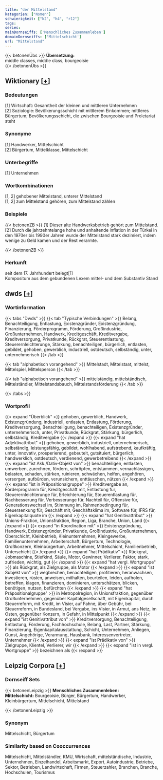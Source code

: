 ```yaml
---
title: "der Mittelstand"
kategorien: ["Nomen"]
schwierigkeit: ["k2", "h4", "r12"]
tags:
series:
mainDornseiffs: ['Menschliches Zusammenleben']
domainDornseiffs: ['Mittelschicht']
url: "Mittelstand"
---
```


{{< betonenÜbs >}}
**Übersetzung:**  
middle classes, middle class, bourgeoisie  
{{< /betonenÜbs >}}

## Wiktionary [[+](https://de.wiktionary.org/wiki/Mittelstand)]

### Bedeutungen
[1] Wirtschaft: Gesamtheit der kleinen und mittleren Unternehmen  
[2] Soziologie: Bevölkerungsschicht mit mittlerem Einkommen; mittleres Bürgertum; Bevölkerungsschicht, die zwischen Bourgeoisie und Proletariat steht  

### Synonyme
[1] Handwerker, Mittelschicht  
[2] Bürgertum, Mittelklasse, Mittelschicht  

### Unterbegriffe
[1] Unternehmen  

### Wortkombinationen
[1, 2] gehobener Mittelstand, unterer Mittelstand  
[1, 2] zum Mittelstand gehören, zum Mittelstand zählen  

### Beispiele
{{< betonenZB >}}
[1] Dieser alte Handwerksbetrieb gehört zum Mittelstand.  
[2] Durch die jahrzehntelange hohe und anhaltende Inflation in der Türkei in den 1970er bis 1990er Jahren wurde der Mittelstand stark dezimiert, indem wenige zu Geld kamen und der Rest verarmte.  

{{< /betonenZB >}}
### Herkunft
seit dem 17. Jahrhundert belegt[1]  
Kompositum aus dem gebundenen Lexem mittel- und dem Substantiv Stand  



## dwds [[+](https://www.dwds.de/wb/Mittelstand)]

### Wortinformation
{{< tabs "Dwds" >}}
{{< tab "Typische Verbindungen" >}}
Belang, Benachteiligung, Entlastung, Existenzgründer, Existenzgründung, Finanzierung, Förderprogramm, Förderung, Großindustrie, Großunternehmen, Handwerk, Kreditgeschäft, Kreditvergabe, Kreditversorgung, Privatkunde, Rückgrat, Steuerentlastung, Steuerernleichterunge, Stärkung, benachteiligen, bürgerlich, entlasten, gebildet, gehoben, gewerblich, industriell, ostdeutsch, selbständig, unter, unternehmerisch
{{< /tab >}}

{{< tab "alphabetisch vorangehend" >}}
Mittelstadt, Mittelstaat, mittelst, Mittelspiel, Mittelsperson
{{< /tab >}}

{{< tab "alphabetisch vorangehend" >}}
mittelständig, mittelständisch, Mittelständler, Mittelstandsbauch, Mittelstandsförderung
{{< /tab >}}

{{< /tabs >}}

### Wortprofil
{{< expand "Überblick" >}} gehoben, gewerblich, Handwerk, Existenzgründung, industriell, entlasten, Entlastung, Förderung, Kreditversorgung, Benachteiligung, benachteiligen, Existenzgründer, unternehmerisch, unter, Privatkunde, Rückgrat, Stärkung, bürgerlich, selbständig, Kreditvergabe {{< /expand >}}
{{< expand "hat Adjektivattribut" >}} gehoben, gewerblich, industriell, unternehmerisch, selbständig, leistungsfähig, gebildet, wohlhabend, aufstrebend, kaufkräftig, unter, innovativ, prosperierend, gebeutelt, gutsituiert, bürgerlich, handwerklich, ostdeutsch, verdienend, gewerbetreibend {{< /expand >}}
{{< expand "ist Akk./Dativ-Objekt von" >}} benachteiligen, entlasten, umwerben, zurechnen, fördern, schröpfen, entstammen, vernachlässigen, belasten, schaden, stärken, ruinieren, schwächen, helfen, angehören, versorgen, aufbürden, verunsichern, enttäuschen, nützen {{< /expand >}}
{{< expand "ist in Präpositionalgruppe" >}} Kreditvergabe an, Förderprogramm für, Kreditgeschäft mit, Entlastung für, Steuerernleichterunge für, Erleichterung für, Steuerentlastung für, Nachbesserung für, Verbesserunge für, Nachteil für, Offensive für, Generationswechsel im, Stimmung im, Rahmenbedingung für, Steuersenkung für, Geschäft mit, Geschäftsklima im, Software für, IFRS für, Eigenkapitalquote im {{< /expand >}}
{{< expand "hat Genitivattribut" >}} Unions-Fraktion, Unionsfraktion, Region, Liga, Branche, Union, Land {{< /expand >}}
{{< expand "in Koordination mit" >}} Existenzgründung, Handwerk, Existenzgründer, Privatkunde, Großindustrie, Großunternehmen, Oberschicht, Kleinbetrieb, Kleinunternehmen, Kleingewerbe, Familienunternehmen, Arbeiterschaft, Bürgertum, Technologie, Großkonzern, Kleinbürgertum, Arbeitnehmer, Mittelschicht, Familienbetrieb, Unterschicht {{< /expand >}}
{{< expand "hat Prädikativ" >}} Rückgrat, Jobmaschine, Stiefkind, Säule, Motor, Gewinner, Verlierer, Faktor, stark, zufrieden, wichtig, gut {{< /expand >}}
{{< expand "hat vergl. Wortgruppe" >}} als Rückgrat, als Zielgruppe, als Motor {{< /expand >}}
{{< expand "ist Subjekt von" >}} wegbrechen, benachteiligen, profitieren, heranwachsen, investieren, rüsten, anweisen, mithalten, beurteilen, leiden, aufholen, betreffen, klagen, finanzieren, dominieren, unterschätzen, blicken, benötigen, nutzen, befürchten {{< /expand >}}
{{< expand "hat Präpositionalgruppe" >}} in Metropolregion, in Unionsfraktion, gegenüber Großunternehmen, gegenüber Kapitalgesellschaft, mit Eigenkapital, durch Steuerreform, mit Kredit, im Visier, auf Fahne, über Gebühr, bei Steuerreform, in Bundesland, bei Vergabe, ins Visier, in Armut, ans Netz, im Osten, gegenüber Konzern, in Gefahr, in Mittelpunkt {{< /expand >}}
{{< expand "ist Genitivattribut von" >}} Kreditversorgung, Benachteiligung, Entlastung, Förderung, Fachhochschule, Belang, Last, Partner, Stärkung, Finanzierung, Eigenkapitalausstattung, Schicht, Unternehmen, Anliegen, Gunst, Angehörige, Verarmung, Hausbank, Interessenvertreter, Unternehmer {{< /expand >}}
{{< expand "ist Prädikativ von" >}} Zielgruppe, Klientel, Verlierer, wir {{< /expand >}}
{{< expand "ist in vergl. Wortgruppe" >}} bezeichnen als {{< /expand >}}

## Leipzig Corpora [[+](https://corpora.uni-leipzig.de/en/res?word=Mittelstand&corpusId=deu_newscrawl-public_2018)]

### Dornseiff Sets
{{< betonenLeipzig >}}
**Menschliches Zusammenleben:**  
**Mittelschicht:** Bourgeoisie, Bürger, Bürgertum, Handwerker, Kleinbürgertum, Mittelschicht, Mittelstand  

{{< /betonenLeipzig >}}

### Synonym
Mittelschicht, Bürgertum


### Similarity based on Cooccurrences
Mittelschicht, Mittelständler, KMU, Wirtschaft, mittelständische, Industrie, Unternehmen, Einzelhandel, Arbeitsmarkt, Export, Autoindustrie, Betriebe, Sektor, Betrieben, Landwirtschaft, Firmen, Steuerzahler, Branchen, Branche, Hochschulen, Tourismus

